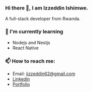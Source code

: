 
### Hi there 👋, I am Izzeddin Ishimwe.
A full-stack developer from Rwanda.

### 🌱 I'm currently learning
- Nodejs and Nestjs
- React Native

### 📫 How to reach me:
- Email: iizzeddin62@gmail.com
- [Linkedin](https://www.linkedin.com/in/izzeddin-ishimwe-aa58371a5)
- [Portfolio](https://izzeddin.netlify.com)
